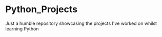 # Python_Projects
Just a humble repository showcasing the projects I've worked on whilst learning Python 
